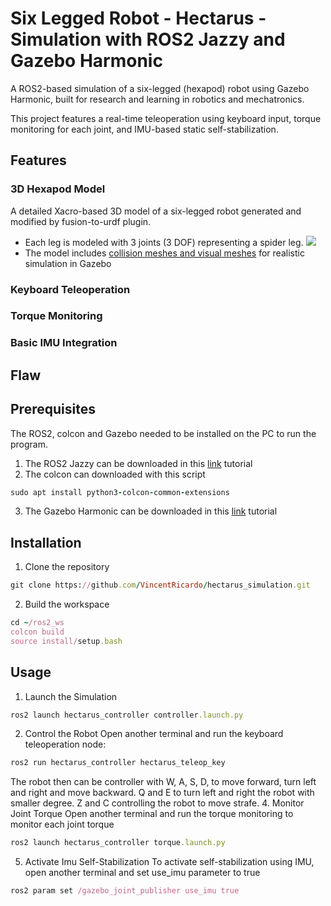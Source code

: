 # Six Legged Robot - Hectarus - Simulation with ROS2 Jazzy and Gazebo Harmonic
A ROS2-based simulation of a six-legged (hexapod) robot using Gazebo Harmonic, built for research and learning in robotics and mechatronics.

This project features a real-time teleoperation using keyboard input, torque monitoring for each joint, and IMU-based static self-stabilization.

## Features
### 3D Hexapod Model
A detailed Xacro-based 3D model of a six-legged robot generated and modified by fusion-to-urdf plugin. 
- Each leg is modeled with 3 joints (3 DOF) representing a spider leg.
![](/asset/walking_rviz.gif)
- The model includes [collision meshes and visual meshes](https://github.com/VincentRicardo/hectarus_simulation/blob/4ed12e8d3b8fdac9c984391c6abc5447614acf5c/ros_ws/src/hectarus_sim/description/hectarus_core.xacro#L21C5-L33C17) for realistic simulation in Gazebo

### Keyboard Teleoperation

### Torque Monitoring

### Basic IMU Integration

## Flaw

## Prerequisites
The ROS2, colcon and Gazebo needed to be installed on the PC to run the program.
1. The ROS2 Jazzy can be downloaded in this [link](https://docs.ros.org/en/jazzy/Installation/Ubuntu-Install-Debs.html) tutorial
2. The colcon can downloaded with this script
```ruby
sudo apt install python3-colcon-common-extensions
```
3. The Gazebo Harmonic can be downloaded in this [link](https://gazebosim.org/docs/harmonic/install_ubuntu/) tutorial

## Installation
1. Clone the repository
```ruby
git clone https://github.com/VincentRicardo/hectarus_simulation.git
```
2. Build the workspace
```ruby
cd ~/ros2_ws
colcon build
source install/setup.bash
```

## Usage
1. Launch the Simulation
```ruby
ros2 launch hectarus_controller controller.launch.py
```
2. Control the Robot
Open another terminal and run the keyboard teleoperation node:
```ruby
ros2 run hectarus_controller hectarus_teleop_key
```
The robot then can be controller with W, A, S, D, to move forward, turn left and right and move backward. Q and E to turn left and right the robot with smaller degree. Z and C controlling the robot to move strafe. 
4. Monitor Joint Torque
Open another terminal and run the torque monitoring to monitor each joint torque
```ruby
ros2 launch hectarus_controller torque.launch.py
```
5. Activate Imu Self-Stabilization
To activate self-stabilization using IMU, open another terminal and set use_imu parameter to true
```ruby
ros2 param set /gazebo_joint_publisher use_imu true
```

